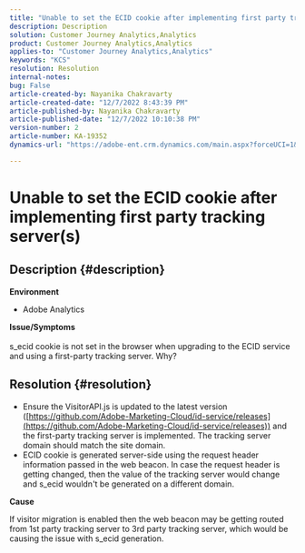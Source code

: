 ```yaml
---
title: "Unable to set the ECID cookie after implementing first party tracking server(s)"
description: Description
solution: Customer Journey Analytics,Analytics
product: Customer Journey Analytics,Analytics
applies-to: "Customer Journey Analytics,Analytics"
keywords: "KCS"
resolution: Resolution
internal-notes: 
bug: False
article-created-by: Nayanika Chakravarty
article-created-date: "12/7/2022 8:43:39 PM"
article-published-by: Nayanika Chakravarty
article-published-date: "12/7/2022 10:10:38 PM"
version-number: 2
article-number: KA-19352
dynamics-url: "https://adobe-ent.crm.dynamics.com/main.aspx?forceUCI=1&pagetype=entityrecord&etn=knowledgearticle&id=ff2636d2-6f76-ed11-81aa-6045bd006d92"

---
```

# Unable to set the ECID cookie after implementing first party tracking server(s)

## Description {#description}


<b>Environment</b>

- Adobe Analytics

<b>Issue/Symptoms</b>
<br><br>s_ecid cookie is not set in the browser when upgrading to the ECID service and using a first-party tracking server. Why?<br>

## Resolution {#resolution}


- Ensure the VisitorAPI.js is updated to the latest version ([https://github.com/Adobe-Marketing-Cloud/id-service/releases](https://github.com/Adobe-Marketing-Cloud/id-service/releases)) and the first-party tracking server is implemented. The tracking server domain should match the site domain.
- ECID cookie is generated server-side using the request header information passed in the web beacon. In case the request header is getting changed, then the value of the tracking server would change and s_ecid wouldn't be generated on a different domain.


<b>Cause</b>

If visitor migration is enabled then the web beacon may be getting routed from 1st party tracking server to 3rd party tracking server, which would be causing the issue with s_ecid generation.
